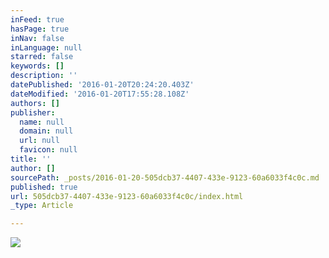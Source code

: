 ```yaml
---
inFeed: true
hasPage: true
inNav: false
inLanguage: null
starred: false
keywords: []
description: ''
datePublished: '2016-01-20T20:24:20.403Z'
dateModified: '2016-01-20T17:55:28.108Z'
authors: []
publisher:
  name: null
  domain: null
  url: null
  favicon: null
title: ''
author: []
sourcePath: _posts/2016-01-20-505dcb37-4407-433e-9123-60a6033f4c0c.md
published: true
url: 505dcb37-4407-433e-9123-60a6033f4c0c/index.html
_type: Article

---
```

![](https://the-grid-user-content.s3-us-west-2.amazonaws.com/0a3ed6d2-d7d5-406b-af48-e8f18cf92e6f.jpg)
